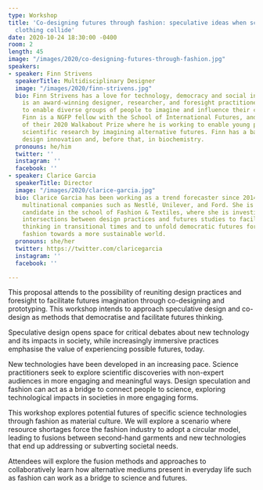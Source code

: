```yaml
---
type: Workshop
title: 'Co-designing futures through fashion: speculative ideas when science and second-hand
  clothing collide'
date: 2020-10-24 18:30:00 -0400
room: 2
length: 45
image: "/images/2020/co-designing-futures-through-fashion.jpg"
speakers:
- speaker: Finn Strivens
  speakerTitle: Multidisciplinary Designer
  image: "/images/2020/finn-strivens.jpg"
  bio: Finn Strivens has a love for technology, democracy and social innovation. He
    is an award-winning designer, researcher, and foresight practitioner with a drive
    to enable diverse groups of people to imagine and influence their collective futures.
    Finn is a NGFP fellow with the School of International Futures, and is a winner
    of their 2020 Walkabout Prize where he is working to enable young people to influence
    scientific research by imagining alternative futures. Finn has a background in
    design innovation and, before that, in biochemistry.
  pronouns: he/him
  twitter: ''
  instagram: ''
  facebook: ''
- speaker: Clarice Garcia
  speakerTitle: Director
  image: "/images/2020/clarice-garcia.jpg"
  bio: Clarice Garcia has been working as a trend forecaster since 2014, working to
    multinational companies such as Nestlé, Unilever, and Ford. She is also a Ph.D.
    candidate in the school of Fashion & Textiles, where she is investigating the
    intersections between design practices and futures studies to facilitate futures
    thinking in transitional times and to unfold democratic futures for and through
    fashion towards a more sustainable world.
  pronouns: she/her
  twitter: https://twitter.com/claricegarcia
  instagram: ''
  facebook: ''

---
```

This proposal attends to the possibility of reuniting design practices and foresight to facilitate futures imagination through co-designing and prototyping. This workshop intends to approach speculative design and co-design as methods that democratise and facilitate futures thinking.

Speculative design opens space for critical debates about new technology and its impacts in society, while increasingly immersive practices emphasise the value of experiencing possible futures, today.

New technologies have been developed in an increasing pace. Science practitioners seek to explore scientific discoveries with non-expert audiences in more engaging and meaningful ways. Design speculation and fashion can act as a bridge to connect people to science, exploring technological impacts in societies in more engaging forms.

This workshop explores potential futures of specific science technologies through fashion as material culture. We will explore a scenario where resource shortages force the fashion industry to adopt a circular model, leading to fusions between second-hand garments and new technologies that end up addressing or subverting societal needs.

Attendees will explore the fusion methods and approaches to collaboratively learn how alternative mediums present in everyday life such as fashion can work as a bridge to science and futures.